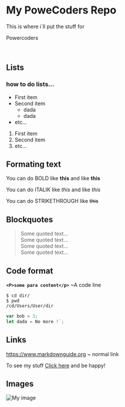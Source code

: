 # My PoweCoders Repo
This is where i`ll put the stuff for 

Powercoders

<br>

## Lists
### how to do lists...
* First item
* Second item
  * dada
  * dada
* etc...

1. First item
2. Second item
3. etc...

## Formating text
You can do BOLD like **this** and like __this__

You can do ITALIK like *this* and like _this_

You can do STRIKETHROUGH like ~~this~~

## Blockquotes
> Some quoted text...<br>
> Some quoted text...<br>
> Some quoted text...<br>
> Some quoted text... 

## Code format
**`<P>some para content</p>`** ~A code line

``` shell
$ cd dir/
$ pwd
/cd/Users/User/dir
```

```js
var bob = 3;
let dada = No more !`;
```

## Links
https://www.markdownguide.org ~ normal link

To see my stuff [Click here](https://www.markdownguide.org) and be happy!

## Images
![My image](https://www.learn-swiss-german.ch/wp-content/uploads/2017/08/lausanne-switzerland-city.jpg)